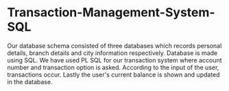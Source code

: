 # Transaction-Management-System-SQL
Our database schema consisted of three databases  which records personal details, branch details and city information respectively. 
Database is made using SQL. We have used PL SQL for our transaction system where account number and transaction option is asked. 
According to the input of the user, transactions occur. Lastly the user's current balance is shown and updated in the database.
